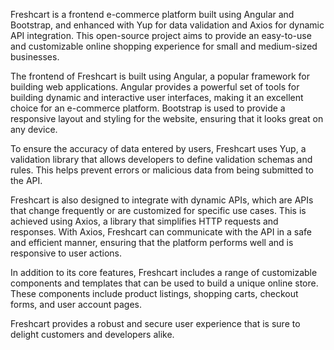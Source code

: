 Freshcart is a frontend e-commerce platform built using Angular and Bootstrap, and enhanced with Yup for data validation and Axios for dynamic API integration. This open-source project aims to provide an easy-to-use and customizable online shopping experience for small and medium-sized businesses.

The frontend of Freshcart is built using Angular, a popular framework for building web applications. Angular provides a powerful set of tools for building dynamic and interactive user interfaces, making it an excellent choice for an e-commerce platform. Bootstrap is used to provide a responsive layout and styling for the website, ensuring that it looks great on any device.

To ensure the accuracy of data entered by users, Freshcart uses Yup, a validation library that allows developers to define validation schemas and rules. This helps prevent errors or malicious data from being submitted to the API.

Freshcart is also designed to integrate with dynamic APIs, which are APIs that change frequently or are customized for specific use cases. This is achieved using Axios, a library that simplifies HTTP requests and responses. With Axios, Freshcart can communicate with the API in a safe and efficient manner, ensuring that the platform performs well and is responsive to user actions.

In addition to its core features, Freshcart includes a range of customizable components and templates that can be used to build a unique online store. These components include product listings, shopping carts, checkout forms, and user account pages.

 Freshcart provides a robust and secure user experience that is sure to delight customers and developers alike.
